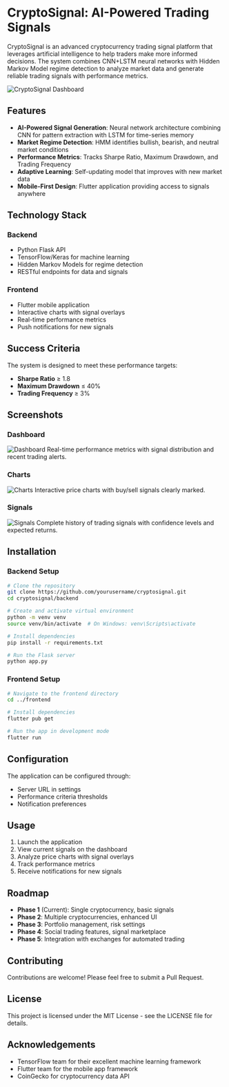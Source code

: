 # CryptoSignal: AI-Powered Trading Signals

CryptoSignal is an advanced cryptocurrency trading signal platform that leverages artificial intelligence to help traders make more informed decisions. The system combines CNN+LSTM neural networks with Hidden Markov Model regime detection to analyze market data and generate reliable trading signals with performance metrics.

![CryptoSignal Dashboard](https://ibb.co/G46tF4bg)

## Features

- **AI-Powered Signal Generation**: Neural network architecture combining CNN for pattern extraction with LSTM for time-series memory
- **Market Regime Detection**: HMM identifies bullish, bearish, and neutral market conditions
- **Performance Metrics**: Tracks Sharpe Ratio, Maximum Drawdown, and Trading Frequency
- **Adaptive Learning**: Self-updating model that improves with new market data
- **Mobile-First Design**: Flutter application providing access to signals anywhere

## Technology Stack

### Backend
- Python Flask API
- TensorFlow/Keras for machine learning
- Hidden Markov Models for regime detection
- RESTful endpoints for data and signals

### Frontend
- Flutter mobile application
- Interactive charts with signal overlays
- Real-time performance metrics
- Push notifications for new signals

## Success Criteria

The system is designed to meet these performance targets:
- **Sharpe Ratio** ≥ 1.8
- **Maximum Drawdown** ≤ 40%
- **Trading Frequency** ≥ 3%

## Screenshots

### Dashboard
![Dashboard](https://ibb.co/G46tF4bg)
Real-time performance metrics with signal distribution and recent trading alerts.

### Charts
![Charts](https://ibb.co/LDXFcZWG)
Interactive price charts with buy/sell signals clearly marked.

### Signals
![Signals](https://ibb.co/Wpkkqbj6)
Complete history of trading signals with confidence levels and expected returns.


## Installation

### Backend Setup

```bash
# Clone the repository
git clone https://github.com/yourusername/cryptosignal.git
cd cryptosignal/backend

# Create and activate virtual environment
python -m venv venv
source venv/bin/activate  # On Windows: venv\Scripts\activate

# Install dependencies
pip install -r requirements.txt

# Run the Flask server
python app.py
```

### Frontend Setup

```bash
# Navigate to the frontend directory
cd ../frontend

# Install dependencies
flutter pub get

# Run the app in development mode
flutter run
```

## Configuration

The application can be configured through:
- Server URL in settings
- Performance criteria thresholds
- Notification preferences

## Usage

1. Launch the application
2. View current signals on the dashboard
3. Analyze price charts with signal overlays
4. Track performance metrics
5. Receive notifications for new signals

## Roadmap

- **Phase 1** (Current): Single cryptocurrency, basic signals
- **Phase 2**: Multiple cryptocurrencies, enhanced UI
- **Phase 3**: Portfolio management, risk settings
- **Phase 4**: Social trading features, signal marketplace
- **Phase 5**: Integration with exchanges for automated trading

## Contributing

Contributions are welcome! Please feel free to submit a Pull Request.

## License

This project is licensed under the MIT License - see the LICENSE file for details.

## Acknowledgements

- TensorFlow team for their excellent machine learning framework
- Flutter team for the mobile app framework
- CoinGecko for cryptocurrency data API